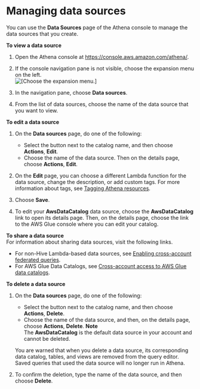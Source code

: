 # Managing data sources<a name="data-sources-managing"></a>

You can use the **Data Sources** page of the Athena console to manage the data sources that you create\.

**To view a data source**

1. Open the Athena console at [https://console\.aws\.amazon\.com/athena/](https://console.aws.amazon.com/athena/home)\.

1. If the console navigation pane is not visible, choose the expansion menu on the left\.  
![\[Choose the expansion menu.\]](http://docs.aws.amazon.com/athena/latest/ug/images/polaris-nav-pane-expansion.png)

1. In the navigation pane, choose **Data sources**\.

1. From the list of data sources, choose the name of the data source that you want to view\.

**To edit a data source**

1. On the **Data sources** page, do one of the following:
   + Select the button next to the catalog name, and then choose **Actions**, **Edit**\. 
   + Choose the name of the data source\. Then on the details page, choose **Actions**, **Edit**\.

1. On the **Edit** page, you can choose a different Lambda function for the data source, change the description, or add custom tags\. For more information about tags, see [Tagging Athena resources](tags.md)\.

1. Choose **Save**\.

1. To edit your **AwsDataCatalog** data source, choose the **AwsDataCatalog** link to open its details page\. Then, on the details page, choose the link to the AWS Glue console where you can edit your catalog\.

**To share a data source**  
For information about sharing data sources, visit the following links\.
+ For non\-Hive Lambda\-based data sources, see [Enabling cross\-account federated queries](xacct-fed-query-enable.md)\.
+ For AWS Glue Data Catalogs, see [Cross\-account access to AWS Glue data catalogs](security-iam-cross-account-glue-catalog-access.md)\.

**To delete a data source**

1. On the **Data sources** page, do one of the following:
   + Select the button next to the catalog name, and then choose **Actions**, **Delete**\. 
   + Choose the name of the data source, and then, on the details page, choose **Actions**, **Delete**\.
**Note**  
The **AwsDataCatalog** is the default data source in your account and cannot be deleted\.

   You are warned that when you delete a data source, its corresponding data catalog, tables, and views are removed from the query editor\. Saved queries that used the data source will no longer run in Athena\.

1. To confirm the deletion, type the name of the data source, and then choose **Delete**\.
